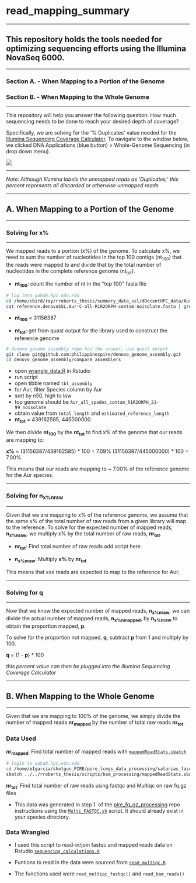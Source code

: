 # read_mapping_summary
---

## This repository holds the tools needed for optimizing sequencing efforts using the Illumina NovaSeq 6000. 
---

### Section A. - When Mapping to a Portion of the Genome 
### Section B. - When Mapping to the Whole Genome 

---

This repository will help you answer the following question: How much sequencing needs to be done to reach your desired depth of coverage? 

Specifically, we are solving for the '% Duplicates' value needed for the [Illumina Sequencing Coverage Calculator](https://support.illumina.com/downloads/sequencing_coverage_calculator.html). To navigate to the window below, we clicked DNA Applications (blue button) > Whole-Genome Sequencing (in drop down menu).

![](https://github.com/cbirdlab/rroberts_thesis/blob/e210bc43dfb0044eed64b1c497d0e41cee9bb598/sequencing_calculations/IlluminaSeqCalc.png)

---

*Note: Although Illumina labels the unmapped reads as 'Duplicates,' this percent represents all discarded or otherwise unmapped reads*

---

## A. When Mapping to a Portion of the Genome 
---
### Solving for **x%**
---

We mapped reads to a portion (x%) of the genome.  To calculate x%, we need to sum the number of nucleotides in the top 100 contigs (nt<sub>100</sub>) that the reads were mapped to and divide that by the total number of nucleotides in the complete reference genome (nt<sub>tot</sub>).

* **nt<sub>100</sub>**: count the number of nt in the "top 100" fasta file

```bash
# log into wahab.hpc.odu.edu
cd /home/cbird/roy/rroberts_thesis/summary_data_ssl/dDocentHPC_data/Aur/
cat reference.denovoSSL.Aur-C-all-R1R2ORPH-contam-noisolate.fasta | grep -v "NODE" | wc -m 
```
* **nt<sub>100</sub>** = 31156387

* **nt<sub>tot</sub>**: get from quast output for the library used to construct the reference genome

```bash
# denovo genome assembly repo has the answer, use quast output
git clone git@github.com:philippinespire/denovo_genome_assembly.git
cd denovo_genome_assembly/compare_assemblers
```
* open [wrangle_data.R](https://github.com/philippinespire/denovo_genome_assembly/blob/main/compare_assemblers/wrangle_data.R) in Rstudio
* run script
* open tibble named `tbl_assembly`
* for Aur, filter Species column by Aur
* sort by n50, high to low
* top genome should be `Aur_all_spades_contam_R1R2ORPH_21-99_noisolate`
* obtain value from `total_length` and `estimated_reference_length` 
* **nt<sub>tot</sub>** = 439162585, 445000000


We then divide **nt<sub>100</sub>** by the **nt<sub>tot</sub>** to find  x% of the genome that our reads are mapping to:

**x%** = (31156387/439162585) * 100 = 7.09%
         (31156387/445000000) * 100 = 7.00%

This means that our reads are mapping to ~ 7.00% of the reference genome for the Aur species.

---

### Solving for **n<sub>x%nraw</sub>**
---

Given that we are mapping to x% of the reference genome, we assume that the same x% of the total number of raw reads from a given library will map to the reference. To solve for the expected number of mapped reads, **n<sub>x%nraw</sub>**, we multiply x% by the total number of raw reads, **nr<sub>tot</sub>**.

* **nr<sub>tot</sub>**: Find total number of raw reads 
add script here

* **n<sub>x%nraw</sub>**: Multiply **x%** by **nr<sub>tot</sub>**

This means that xxx reads are expected to map to the reference for Aur.

---

### Solving for **q**
---

Now that we know the expected number of mapped reads, **n<sub>x%nraw</sub>**, we can divide the actual number of mapped reads, **n<sub>x%nmapped</sub>**, by **n<sub>x%nraw</sub>** to obtain the proportion mapped, **p**.

To solve for the proportion not mapped, **q**, subtract **p** from 1 and multiply by 100.

**q** = (1 - **p**) * 100

*this percent value can then be plugged into the Illumina Sequencing Coverage Calculator* 


---

## B. When Mapping to the Whole Genome
---

Given that we are mapping to 100% of the genome, we simply divide the number of mapped reads **nr<sub>mapped</sub>** by the number of total raw reads **nr<sub>tot</sub>**.

### Data Used

**nr<sub>mapped</sub>**: Find total number of mapped reads with [`mappedReadStats.sbatch`](https://github.com/cbirdlab/rroberts_thesis/blob/main/scripts/bam_processing/mappedReadStats.sbatch)

```bash 
# login to wahab.hpc.odu.edu
cd /home/e1garcia/shotgun_PIRE/pire_lcwgs_data_processing/salarias_fasciatus
sbatch ../../rroberts_thesis/scripts/bam_processing/mappedReadStats.sbatch fltrBAM/ BAM_metrics Sfa .bam
```

**nr<sub>tot</sub>**: Find total number of raw reads using fastqc and Multiqc on raw fq.gz files

- This data was generated in step 1. of the [pire_fq_gz_processing](https://github.com/philippinespire/pire_fq_gz_processing) repo instructions using the [`Multi_FASTQC.sh`](https://github.com/philippinespire/pire_fq_gz_processing/blob/main/Multi_FASTQC.sh) script. It should already exist in your species directory.

### Data Wrangled

- I used this script to read-in/join fastqc and mapped reads data on Rstudio [`sequencing_calculations.R`](https://github.com/cbirdlab/rroberts_thesis/blob/main/sequencing_calculations/sequencing_calculations.R)

- Funtions to read in the data were sourced from [`read_multiqc.R`](https://github.com/cbirdlab/read_multiqc/blob/main/read_multiqc.R)

- The functions used were `read_multiqc_fastqc()` and `read_bam_reads()`
